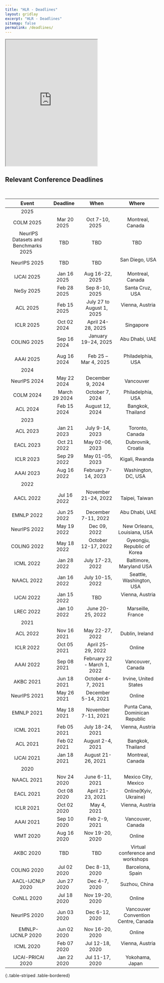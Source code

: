 ```yaml
---
title: "HLR - Deadlines"
layout: gridlay
excerpt: "HLR - Deadlines"
sitemap: false
permalink: /deadlines/
---
```


<iframe src="https://aideadlin.es/?sub=ML,NLP" class="iframe-width" height="415px">
</iframe>


## Relevant Conference Deadlines

&nbsp;
&nbsp;

|              Event               |             Deadline             |                     When                     |                       Where                        |
|:--------------------------------:|:--------------------------------:|:--------------------------------------------:|:--------------------------------------------------:|
|               2025               |                                  |                                              |                                                     
|     &nbsp; COLM 2025  &nbsp;     |  &nbsp;    Mar 20 2025      &nbsp;|       &nbsp;  Oct 7-10, 2025   &nbsp;        |               &nbsp;   Montreal, Canada &nbsp;              |
|     &nbsp; NeurlPS Datasets and Benchmarks 2025  &nbsp;     |  &nbsp;    TBD      &nbsp;|       &nbsp;  TBD   &nbsp;        |               &nbsp;  TBD &nbsp;              |
|     &nbsp; NeurlPS 2025  &nbsp;     |  &nbsp;    TBD      &nbsp;|       &nbsp;  TBD   &nbsp;        |               &nbsp;  San Diego, USA &nbsp;              |
|     &nbsp; IJCAI 2025  &nbsp;     |  &nbsp;  Jan 16 2025      &nbsp;|       &nbsp;  Aug 16-22, 2025   &nbsp;        |               &nbsp;  Montreal, Canada &nbsp;           | 
|     &nbsp; NeSy 2025  &nbsp;     |  &nbsp;    Feb 28 2025      &nbsp;|       &nbsp;  Sep 8-10, 2025   &nbsp;        |               &nbsp;  Santa Cruz, USA &nbsp;              | 
|     &nbsp; ACL 2025  &nbsp;      |  &nbsp;  Feb 15 2025     &nbsp;  |     &nbsp;  July 27 to August 1, 2025  &nbsp;|               &nbsp;  Vienna, Austria &nbsp;       |
|     &nbsp; ICLR 2025  &nbsp;     |  &nbsp;  Oct 02 2024     &nbsp;  |       &nbsp;  April 24-28, 2025   &nbsp;     |               &nbsp; Singapore &nbsp;              |
|    &nbsp; COLING 2025  &nbsp;    |  &nbsp;  Sep 16 2024     &nbsp;  |     &nbsp;  January 19-24, 2025   &nbsp;     |               &nbsp; Abu Dhabi, UAE &nbsp;         |
|     &nbsp; AAAI 2025  &nbsp;     |  &nbsp;  Aug 16 2024     &nbsp;  |    &nbsp;  Feb 25 – Mar 4, 2025   &nbsp;     |          &nbsp; Philadelphia, USA  &nbsp;          |
|               2024               |                                  |                                              |
|   &nbsp; NeurlPS 2024  &nbsp;    |  &nbsp;  May 22 2024     &nbsp;  |      &nbsp;  December 9, 2024   &nbsp;       |              &nbsp; Vancouver  &nbsp;              |
|     &nbsp; COLM 2024  &nbsp;     | &nbsp;  March 29 2024     &nbsp; |       &nbsp;  October 7, 2024   &nbsp;       |          &nbsp; Philadelphia, USA  &nbsp;          |
|     &nbsp; ACL 2024  &nbsp;      |  &nbsp;  Feb 15 2024     &nbsp;  |       &nbsp;  August 12, 2024   &nbsp;       |          &nbsp; Bangkok, Thailand  &nbsp;          |
|               2023               |                                  |                                              |
|     &nbsp; ACL 2023  &nbsp;      |  &nbsp;  Jan 21 2023     &nbsp;  |       &nbsp;  July 9-14, 2023   &nbsp;       |           &nbsp; Toronto, Canada  &nbsp;           |
|     &nbsp; EACL 2023  &nbsp;     |  &nbsp;  Oct 21 2022     &nbsp;  |       &nbsp;  May 02-06, 2023   &nbsp;       |         &nbsp; Dubrovnik, Croatia  &nbsp;          |
|     &nbsp; ICLR 2023  &nbsp;     |  &nbsp;  Sep 29 2022     &nbsp;  |       &nbsp;  May 01-05, 2023   &nbsp;       |           &nbsp; Kigali, Rwanda  &nbsp;            |
|     &nbsp; AAAI 2023  &nbsp;     |  &nbsp;  Aug 16 2022     &nbsp;  |     &nbsp;  February 7-14, 2023   &nbsp;     |         &nbsp; Washington, DC, USA  &nbsp;         |
|               2022               |                                  |                                              |
|     &nbsp; AACL 2022  &nbsp;     |  &nbsp;  Jul 16 2022     &nbsp;  |    &nbsp;  November 21-24, 2022   &nbsp;     |           &nbsp; Taipei, Taiwan  &nbsp;            |
|    &nbsp; EMNLP 2022  &nbsp;     |  &nbsp;  Jun 25 2022     &nbsp;  |     &nbsp;  December 7-11, 2022   &nbsp;     |           &nbsp; Abu Dhabi, UAE  &nbsp;            |
|   &nbsp; NeurIPS 2022  &nbsp;    | &nbsp;  May 19 2022      &nbsp;  |        &nbsp;  Dec 09, 2022   &nbsp;         |     &nbsp; New Orleans, Louisiana, USA  &nbsp;     |
|    &nbsp; COLING 2022  &nbsp;    |  &nbsp;  May 18 2022     &nbsp;  |     &nbsp;  October 12-17, 2022   &nbsp;     |    &nbsp;   Gyeongju, Republic of Korea  &nbsp;    |
|     &nbsp; ICML 2022  &nbsp;     |  &nbsp;  Jan 28 2022     &nbsp;  |      &nbsp;  July 17-23, 2022   &nbsp;       |      &nbsp;   Baltimore, Maryland USA  &nbsp;      |
|    &nbsp; NAACL 2022  &nbsp;     |  &nbsp;  Jan 16 2022     &nbsp;  |      &nbsp;  July 10-15, 2022   &nbsp;       |      &nbsp;  Seattle, Washington, USA  &nbsp;      |
|    &nbsp; IJCAI 2022  &nbsp;     |  &nbsp;  Jan 15 2022     &nbsp;  |             &nbsp;  TBD   &nbsp;             |          &nbsp;  Vienna, Austria  &nbsp;           |
|     &nbsp; LREC 2022  &nbsp;     |  &nbsp;  Jan 10 2022     &nbsp;  |      &nbsp;  June 20-25, 2022   &nbsp;       |          &nbsp; Marseille, France  &nbsp;          |
|               2021               |                                  |                                              |                                                    |
|     &nbsp; ACL 2022  &nbsp;      |  &nbsp;  Nov 16 2021     &nbsp;  |       &nbsp;  May 22-27, 2022   &nbsp;       |           &nbsp; Dublin, Ireland  &nbsp;           |
|     &nbsp; ICLR 2022  &nbsp;     |  &nbsp;  Oct 05 2021     &nbsp;  |      &nbsp;  April 25-29, 2022   &nbsp;      |               &nbsp; Online  &nbsp;                |
|     &nbsp; AAAI 2022 &nbsp;      |  &nbsp;  Sep 08 2021     &nbsp;  | &nbsp;  February 22 - March 1, 2022   &nbsp; |          &nbsp; Vancouver, Canada  &nbsp;          |
|     &nbsp; AKBC 2021  &nbsp;     |  &nbsp;  Jun 18 2021     &nbsp;  |      &nbsp;  October 4-7, 2021   &nbsp;      |        &nbsp; Irvine, United States  &nbsp;        |
|   &nbsp; NeurIPS 2021  &nbsp;    |  &nbsp;  May 26 2021     &nbsp;  |     &nbsp;  December 5-14, 2021   &nbsp;     |               &nbsp; Online  &nbsp;                |
|    &nbsp; EMNLP 2021  &nbsp;     |  &nbsp;  May 18 2021     &nbsp;  |     &nbsp;  November 7-11, 2021   &nbsp;     |   &nbsp; Punta Cana, Dominican Republic  &nbsp;    |
|     &nbsp; ICML 2021  &nbsp;     |  &nbsp;  Feb 05 2021     &nbsp;  |      &nbsp;  July 18-24, 2021   &nbsp;       |          &nbsp; Vienna, Austria   &nbsp;           |
|     &nbsp; ACL 2021  &nbsp;      |  &nbsp;  Feb 02 2021     &nbsp;  |      &nbsp;  August 2-4, 2021   &nbsp;       |          &nbsp;  Bangkok, Thailand &nbsp;          |
|    &nbsp; IJCAI 2021  &nbsp;     |  &nbsp;  Jan 18 2021    &nbsp;   |     &nbsp;  August 21-26, 2021   &nbsp;      |          &nbsp;  Montreal, Canada &nbsp;           |
|               2020               |                                  |                                              |                                                    |
|    &nbsp; NAACL 2021  &nbsp;     |  &nbsp;  Nov 24 2020    &nbsp;   |       &nbsp;  June 6-11, 2021   &nbsp;       |         &nbsp;  Mexico City, Mexico &nbsp;         |
|     &nbsp; EACL 2021  &nbsp;     |   &nbsp;  Oct 08 2020   &nbsp;   |       &nbsp;  April 21-23, 2021 &nbsp;       |        &nbsp; Online(Kyiv, Ukraine)  &nbsp;        |
|     &nbsp; ICLR 2021  &nbsp;     |  &nbsp;  Oct 02 2020    &nbsp;   |         &nbsp;  May 4, 2021   &nbsp;         |           &nbsp;  Vienna, Austria &nbsp;           |
|     &nbsp; AAAI 2021  &nbsp;     |   &nbsp;  Sep 10 2020  &nbsp;    |         &nbsp; Feb 2-9, 2021  &nbsp;         |         &nbsp;  Vancouver, Canada  &nbsp;          |
|     &nbsp; WMT 2020  &nbsp;      |   &nbsp;  Aug 16 2020   &nbsp;   |        &nbsp;  Nov 19-20, 2020 &nbsp;        |               &nbsp;  Online  &nbsp;               |
|     &nbsp; AKBC 2020  &nbsp;     |      &nbsp;   TBD   &nbsp;       |             &nbsp; TBD   &nbsp;              |  &nbsp;  Virtual conference and workshops &nbsp;   |
|    &nbsp; COLING 2020  &nbsp;    |  &nbsp;   Jul 02 2020   &nbsp;   |        &nbsp; Dec 8-13, 2020   &nbsp;        |          &nbsp;  Barcelona, Spain &nbsp;           |
| &nbsp; AACL-IJCNLP 2020  &nbsp;  |   &nbsp;  Jun 27 2020   &nbsp;   |        &nbsp;  Dec 4-7, 2020   &nbsp;        |           &nbsp;   Suzhou, China &nbsp;            |
|    &nbsp; CoNLL 2020  &nbsp;     |  &nbsp;  Jul 18  2020   &nbsp;   |       &nbsp; Nov 19-20, 2020   &nbsp;        |               &nbsp;  Online  &nbsp;               |
|   &nbsp; NeurIPS 2020  &nbsp;    |  &nbsp;   Jun 03 2020   &nbsp;   |        &nbsp; Dec 6-12, 2020   &nbsp;        | &nbsp;  Vancouver Convention Centre, Canada &nbsp; |
| &nbsp; EMNLP-IJCNLP 2020  &nbsp; |   &nbsp; Jun 02 2020   &nbsp;    |       &nbsp;  Nov 16-20, 2020   &nbsp;       |               &nbsp;   Online &nbsp;               |
|     &nbsp; ICML 2020  &nbsp;     |   &nbsp;  Feb 07 2020   &nbsp;   |        &nbsp; Jul 12-18, 2020  &nbsp;        |           &nbsp;  Vienna, Austria &nbsp;           |
| &nbsp; IJCAI-PRICAI 2020 &nbsp;  |    &nbsp; Jan 22 2020  &nbsp;    |        &nbsp;  Jul 11-17, 2020 &nbsp;        |           &nbsp; Yokohama, Japan &nbsp;            |











{:.table-striped .table-bordered}

&nbsp;
&nbsp;
&nbsp;


